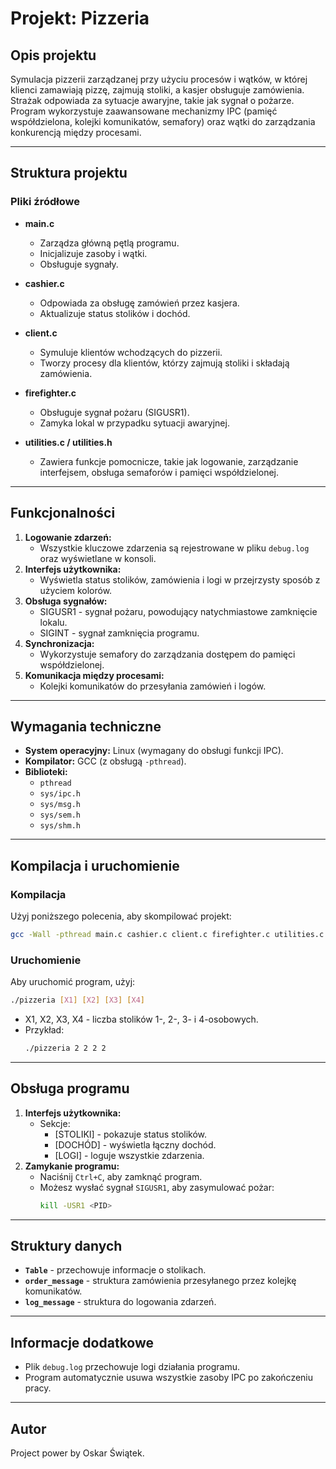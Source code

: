 # Projekt: Pizzeria

## Opis projektu
Symulacja pizzerii zarządzanej przy użyciu procesów i wątków, w której klienci zamawiają pizzę, zajmują stoliki, a kasjer obsługuje zamówienia. Strażak odpowiada za sytuacje awaryjne, takie jak sygnał o pożarze. Program wykorzystuje zaawansowane mechanizmy IPC (pamięć współdzielona, kolejki komunikatów, semafory) oraz wątki do zarządzania konkurencją między procesami.

---

## Struktura projektu

### Pliki źródłowe
- **main.c**
  - Zarządza główną pętlą programu.
  - Inicjalizuje zasoby i wątki.
  - Obsługuje sygnały.

- **cashier.c**
  - Odpowiada za obsługę zamówień przez kasjera.
  - Aktualizuje status stolików i dochód.

- **client.c**
  - Symuluje klientów wchodzących do pizzerii.
  - Tworzy procesy dla klientów, którzy zajmują stoliki i składają zamówienia.

- **firefighter.c**
  - Obsługuje sygnał pożaru (SIGUSR1).
  - Zamyka lokal w przypadku sytuacji awaryjnej.

- **utilities.c / utilities.h**
  - Zawiera funkcje pomocnicze, takie jak logowanie, zarządzanie interfejsem, obsługa semaforów i pamięci współdzielonej.

---

## Funkcjonalności
1. **Logowanie zdarzeń:**
   - Wszystkie kluczowe zdarzenia są rejestrowane w pliku `debug.log` oraz wyświetlane w konsoli.
2. **Interfejs użytkownika:**
   - Wyświetla status stolików, zamówienia i logi w przejrzysty sposób z użyciem kolorów.
3. **Obsługa sygnałów:**
   - SIGUSR1 - sygnał pożaru, powodujący natychmiastowe zamknięcie lokalu.
   - SIGINT - sygnał zamknięcia programu.
4. **Synchronizacja:**
   - Wykorzystuje semafory do zarządzania dostępem do pamięci współdzielonej.
5. **Komunikacja między procesami:**
   - Kolejki komunikatów do przesyłania zamówień i logów.

---

## Wymagania techniczne
- **System operacyjny:** Linux (wymagany do obsługi funkcji IPC).
- **Kompilator:** GCC (z obsługą `-pthread`).
- **Biblioteki:**
  - `pthread`
  - `sys/ipc.h`
  - `sys/msg.h`
  - `sys/sem.h`
  - `sys/shm.h`

---

## Kompilacja i uruchomienie

### Kompilacja
Użyj poniższego polecenia, aby skompilować projekt:
```bash
gcc -Wall -pthread main.c cashier.c client.c firefighter.c utilities.c -o pizzeria
```

### Uruchomienie
Aby uruchomić program, użyj:
```bash
./pizzeria [X1] [X2] [X3] [X4]
```
- X1, X2, X3, X4 - liczba stolików 1-, 2-, 3- i 4-osobowych.
- Przykład:
  ```bash
  ./pizzeria 2 2 2 2
  ```

---

## Obsługa programu
1. **Interfejs użytkownika:**
   - Sekcje:
     - [STOLIKI] - pokazuje status stolików.
     - [DOCHÓD] - wyświetla łączny dochód.
     - [LOGI] - loguje wszystkie zdarzenia.
2. **Zamykanie programu:**
   - Naciśnij `Ctrl+C`, aby zamknąć program.
   - Możesz wysłać sygnał `SIGUSR1`, aby zasymulować pożar:
     ```bash
     kill -USR1 <PID>
     ```

---

## Struktury danych
- **`Table`** - przechowuje informacje o stolikach.
- **`order_message`** - struktura zamówienia przesyłanego przez kolejkę komunikatów.
- **`log_message`** - struktura do logowania zdarzeń.

---

## Informacje dodatkowe
- Plik `debug.log` przechowuje logi działania programu.
- Program automatycznie usuwa wszystkie zasoby IPC po zakończeniu pracy.

---

## Autor
Project power by Oskar Świątek.

